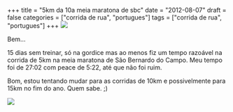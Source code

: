 +++
title = "5km da 10a meia maratona de sbc"
date = "2012-08-07"
draft = false
categories = ["corrida de rua", "portugues"]
tags = ["corrida de rua", "portugues"]
+++
![](https://www.corpore.com.br/imagens/submenuscorridas/faixadecorativa_98_faixadecorativa-sbc2012.jpg)

Bem…

15 dias sem treinar, só na gordice mas ao menos fiz um tempo razoável na
corrida de 5km na meia maratona de São Bernardo do Campo. Meu tempo foi
de 27:02 com peace de 5:22, até que não foi ruim.

Bom, estou tentando mudar para as corridas de 10km e possivelmente para
15km no fim do ano. Quem sabe. ;)

[![](https://bitsvolateis.files.wordpress.com/2012/08/homer_running.jpg?w=300)](https://bitsvolateis.files.wordpress.com/2012/08/homer_running.jpg)
